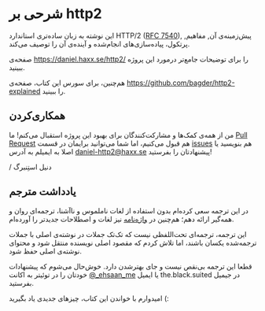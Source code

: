 شرحی بر http2
===============

این نوشته به زبان ساده‌تری استاندارد HTTP/2 ([RFC
7540](https://httpwg.github.io/specs/rfc7540.html)), پیش‌زمینه‌ی آن, مفاهیم,
پرتکول، پیاده‌سازی‌های انجام‌شده و ‌آینده‌ی آن را توصیف می‌کند.

صفحه‌ی https://daniel.haxx.se/http2/ را برای توضیحات جامع‌تر درمورد این پروژه ببینید.

هم‌چنین، برای سورس این کتاب، صفحه‌ی https://github.com/bagder/http2-explained را ببینید.

همکاری‌کردن
------------

من از همه‌ی کمک‌ها و مشارکت‌کنندگان برای بهبود این پروژه استقبال می‌کنم!
ما [Pull
Request](https://github.com/bagder/http2-explained/pulls) هم قبول می‌کنیم، اما شما می‌توانید
برایمان در قسمت [issues](https://github.com/bagder/http2-explained/issues) هم بنویسید یا اصلا به ایمیلم به آدرس daniel-http2@haxx.se پیشنهادتان را بفرستید!

 / دنیل استِنبرگ

یادداشت مترجم
------------

در این ترجمه سعی کرده‌ام بدون استفاده از لغات ناملموس و ناآشنا، ترجمه‌ای روان و همه‌گیر ارائه دهم؛ هم‌چنین در [واژه‌نامه](GLOSSARY.md) نیز لغات و اصطلاحات جدیدتر را آورده‌ام.

این ترجمه، ترجمه‌ای تحت‌اللفظی نیست که تک‌تک جملات در نوشته‌ی اصلی با جملات ترجمه‌شده یکسان باشند، اما تلاش کردم که مقصود اصلی نویسنده منتقل شود و محتوای نوشته‌ی اصلی حفظ شود.

قطعا این ترجمه بی‌نقص نیست و جای بهتر‌شدن دارد. خوش‌حال می‌شوم که پیشنهادات خودتان را در توئیتر به اکانت [@_ehsaan_me](https://twitter.com/_ehsaan_me) یا ایمیل the.black.suited در جیمیل بفرستید.

امیدوارم با خواندن این کتاب، چیزهای جدیدی یاد بگیرید (:
